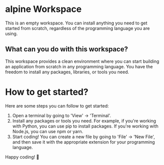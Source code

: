 alpine Workspace
======================
This is an empty workspace. You can install anything you need to get started from scratch, regardless of the programming language you are using.

What can you do with this workspace?
------------------------------------
This workspace provides a clean environment where you can start building an application from scratch in any programming language. You have the freedom to install any packages, libraries, or tools you need.

# How to get started?
Here are some steps you can follow to get started:

1. Open a terminal by going to 'View' -> 'Terminal'.
2. Install any packages or tools you need. For example, if you're working with Python, you can use pip to install packages. If you're working with Node.js, you can use npm or yarn.
3. Start coding! You can create a new file by going to 'File' -> 'New File', and then save it with the appropriate extension for your programming language.

Happy coding! 🙂